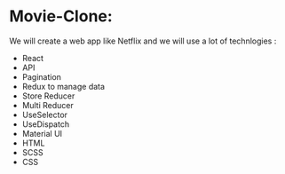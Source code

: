 # Movie-Clone:
We will create a web app like Netflix and we will use a lot of technlogies : 
- React 
- API 
- Pagination
- Redux to manage data 
- Store Reducer
- Multi Reducer
- UseSelector
- UseDispatch
- Material UI
- HTML
- SCSS
- CSS